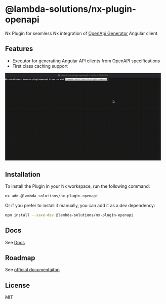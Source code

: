 # @lambda-solutions/nx-plugin-openapi
Nx Plugin for seamless Nx integration of [OpenApi Generator](https://openapi-generator.tech) Angular client.

## Features
* Executor for generating Angular API clients from OpenAPI specifications
* First class caching support

![Setup](../../apps/docs/public/nx-plugin-openapi-setup.gif)

## Installation

To install the Plugin in your Nx workspace, run the following command:
```bash
nx add @lambda-solutions/nx-plugin-openapi
```

Or if you prefer to install it manually, you can add it as a dev dependency:
```bash
npm install --save-dev @lambda-solutions/nx-plugin-openapi
```
## Docs
See [Docs](https://nx-plugin-openapi.lambda-solutions.io/)

## Roadmap
See [official documentaiton](https://nx-plugin-openapi.lambda-solutions.io/roadmap/roadmap/)



## License

MIT
